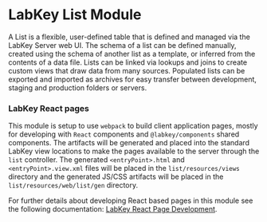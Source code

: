 # LabKey List Module

A List is a flexible, user-defined table that is defined 
and managed via the LabKey Server web UI. The schema of a list can be 
defined manually, created using the schema of another list as a template, 
or inferred from the contents of a data file. Lists can be linked via 
lookups and joins to create custom views that draw data from many sources. 
Populated lists can be exported and imported as archives for easy transfer 
between development, staging and production folders or servers.

### LabKey React pages

This module is setup to use `webpack` to build client application pages, mostly for developing 
with `React` components and `@labkey/components` shared components. The artifacts will be generated 
and placed into the standard LabKey view locations to make the pages available to the server through 
the `list` controller. The generated `<entryPoint>.html` and `<entryPoint>.view.xml` files will 
be placed in the `list/resources/views` directory and the generated JS/CSS artifacts will be 
placed in the `list/resources/web/list/gen` directory.

For further details about developing React based pages in this module see the following documentation:
[LabKey React Page Development]. 

[LabKey React Page Development]: https://github.com/LabKey/platform/tree/develop/webpack